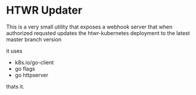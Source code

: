 # HTWR Updater

This is a very small utility that exposes a webhook server that when
authorized requsted updates the htwr-kubernetes
deployment to the latest master branch version

it uses

- k8s.io/go-client
- go flags
- go httpserver

thats it.
